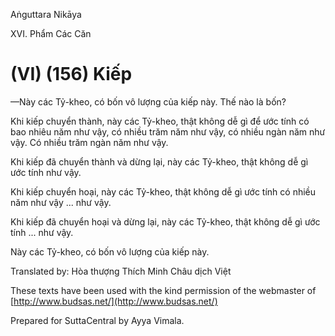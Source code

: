 Aṅguttara Nikāya

XVI. Phẩm Các Căn

# (VI) (156) Kiếp

—Này các Tỷ-kheo, có bốn vô lượng của kiếp này. Thế nào là bốn?

Khi kiếp chuyển thành, này các Tỷ-kheo, thật không dễ gì để ước tính có bao nhiêu năm như vậy, có nhiều trăm năm như vậy, có nhiều ngàn năm như vậy. Có nhiều trăm ngàn năm như vậy.

Khi kiếp đã chuyển thành và dừng lại, này các Tỷ-kheo, thật không dễ gì ước tính như vậy.

Khi kiếp chuyển hoại, này các Tỷ-kheo, thật không dễ gì ước tính có nhiều năm như vậy ... như vậy.

Khi kiếp đã chuyển hoại và dừng lại, này các Tỷ-kheo, thật không dễ gì ước tính ... như vậy.

Này các Tỷ-kheo, có bốn vô lượng của kiếp này.

Translated by: Hòa thượng Thích Minh Châu dịch Việt

These texts have been used with the kind permission of the webmaster of [http://www.budsas.net/](http://www.budsas.net/)

Prepared for SuttaCentral by Ayya Vimala.